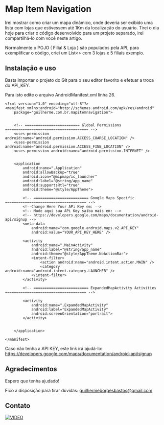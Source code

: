 # Map Item Navigation
Irei mostrar como criar um mapa dinâmico, onde deveria ser exibido uma lista com lojas que estivessem até 1Km da localização do usuário. Tirei o dia hoje para criar o código desenvolvido para um projeto separado, irei compartilhá-lo com você neste artigo. 

Normalmente o POJO ( Filial & Loja ) são populados pela API, para exemplificar o código,  criei um  List<> com 3 lojas e 5 filiais exemplo.


## Instalação e uso
Basta importar o projeto do Git para o seu editor favorito e efetuar a troca do API_KEY.

Para isto edite o arquivo AndroidManifest.xml linha 26.
```
<?xml version="1.0" encoding="utf-8"?>
<manifest xmlns:android="http://schemas.android.com/apk/res/android"
    package="guilherme.com.br.mapitemnavigation">


    <!-- ========================= Global Permissions ====================================== -->
    <uses-permission android:name="android.permission.ACCESS_COARSE_LOCATION" />
    <uses-permission android:name="android.permission.ACCESS_FINE_LOCATION" />
    <uses-permission android:name="android.permission.INTERNET" />


    <application
        android:name=".Application"
        android:allowBackup="true"
        android:icon="@mipmap/ic_launcher"
        android:label="@string/app_name"
        android:supportsRtl="true"
        android:theme="@style/AppTheme">

        <!-- ========================= Google Maps Specific ===================================== -->
        <!--Change Here Your APi Key em: -->
        <!-- Mude aqui sua APi Key saiba mais em: -->
        <!-- https://developers.google.com/maps/documentation/android-api/signup -->
        <meta-data
            android:name="com.google.android.maps.v2.API_KEY"
            android:value="YOUR_API_KEY_HERE" />

        <activity
            android:name=".MainActivity"
            android:label="@string/app_name"
            android:theme="@style/AppTheme.NoActionBar">
            <intent-filter>
                <action android:name="android.intent.action.MAIN" />
                <category android:name="android.intent.category.LAUNCHER" />
            </intent-filter>
        </activity>

        <!-- ========================= ExpandedMapActivity Activities ===================================== -->

        <activity
            android:name=".ExpandedMapActivity"
            android:label="ExpandedMapActivity"
            android:screenOrientation="portrait">
        </activity>


    </application>

</manifest>
```

Caso não tenha a API KEY, este link irá ajudá-lo:
https://developers.google.com/maps/documentation/android-api/signup

## Agradecimentos
Espero que tenha ajudado!

Fico a disposição para tirar dúvidas: 
guilhermeborgesbastos@gmail.com

## Contato
[![VIDEO](https://media.licdn.com/mpr/mpr/shrinknp_100_100/AAEAAQAAAAAAAAgiAAAAJGMwMTQwNTMyLTU2N2EtNDM1NS1iZDMxLTI2ZjVhZDRlNjM2Mw.jpg)](https://www.facebook.com/AndroidNaPratica)
